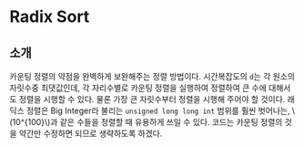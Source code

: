 # Radix Sort

## 소개

카운팅 정렬의 약점을 완벽하게 보완해주는 정렬 방법이다. 시간복잡도의 `d`는 각 원소의 자릿수중 최댓값인데, 각 자리수별로 카운팅 정렬을 실행하여 정렬하여 큰 수에 대해서도 정렬을 시행할 수 있다. 물론 가장 큰 자릿수부터 정렬을 시행해 주어야 할 것이다. 래딕스 정렬은 Big Integer라 불리는 `unsigned long long int` 범위를 훨씬 벗어나는, \\(10^{100}\\)과 같은 수들을 정렬할 때 유용하게 쓰일 수 있다. 코드는 카운팅 정렬의 것을 약간만 수정하면 되므로 생략하도록 하겠다.


